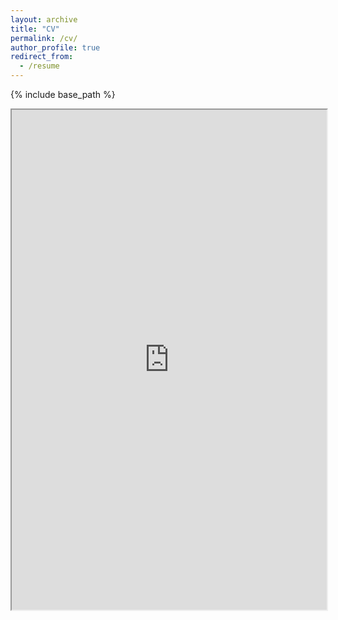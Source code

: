 ```yaml
---
layout: archive
title: "CV"
permalink: /cv/
author_profile: true
redirect_from:
  - /resume
---
```


{% include base_path %}

<!-- Embed the PDF directly into the page -->
<iframe src="https://drive.google.com/file/d/1jRYVR2Z1fanhoXY6hKGXgzUkL7hAdOYF/view?usp=sharing" width="100%" height="800px">
    This browser does not support PDFs. Please download the PDF to view it: 
    <a href="https://drive.google.com/file/d/1jRYVR2Z1fanhoXY6hKGXgzUkL7hAdOYF/view?usp=sharing">Download PDF</a>.
</iframe>
